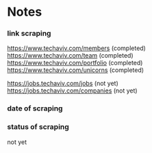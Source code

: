 # Notes

### link scraping
https://www.techaviv.com/members (completed)
https://www.techaviv.com/team (completed)
https://www.techaviv.com/portfolio (completed)
https://www.techaviv.com/unicorns (completed)

https://jobs.techaviv.com/jobs (not yet)
https://jobs.techaviv.com/companies (not yet)

### date of scraping


### status of scraping
not yet